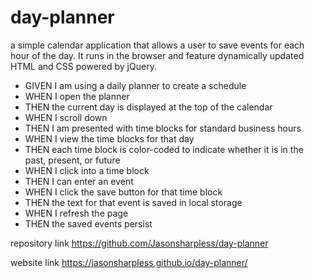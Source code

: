 # day-planner

a simple calendar application that allows a user to save events for each hour of the day. It runs in the browser and feature dynamically updated HTML and CSS powered by jQuery.

- GIVEN I am using a daily planner to create a schedule
- WHEN I open the planner
- THEN the current day is displayed at the top of the calendar
- WHEN I scroll down
- THEN I am presented with time blocks for standard business hours
- WHEN I view the time blocks for that day
- THEN each time block is color-coded to indicate whether it is in the past, present, or future
- WHEN I click into a time block
- THEN I can enter an event
- WHEN I click the save button for that time block
- THEN the text for that event is saved in local storage
- WHEN I refresh the page
- THEN the saved events persist


repository link 
https://github.com/Jasonsharpless/day-planner

website link
https://jasonsharpless.github.io/day-planner/
